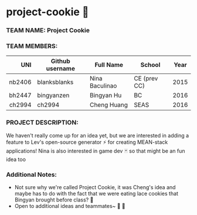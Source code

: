 # project-cookie :cookie:

### TEAM NAME: Project Cookie

### TEAM MEMBERS:

| UNI      | Github username  | Full Name      | School      | Year |
|---------:|------------------|----------------|-------------|------|
|  nb2406  | blanksblanks     | Nina Baculinao | CE (prev CC)| 2015 |
|  bh2447  | bingyanzen       | Bingyan Hu     | BC          | 2016 |
|  ch2994  | ch2994           | Cheng Huang    | SEAS        | 2016 |

### PROJECT DESCRIPTION:

We haven't really come up for an idea yet, but we are interested in adding a feature to Lev's open-source generator :zap: for creating MEAN-stack applications! Nina is also interested in game dev :black_joker: so that might be an fun idea too

### Additional Notes:

- Not sure why we're called Project Cookie, it was Cheng's idea and maybe has to do with the fact that we were eating lace cookies that Bingyan brought before class? :dog:
- Open to additional ideas and teammates~ :hatched_chick: :balloon:
